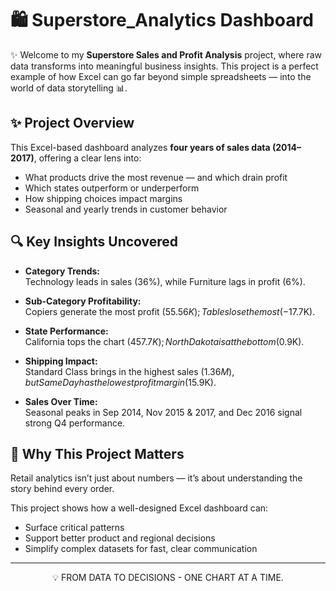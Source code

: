 # 🛍️ Superstore_Analytics Dashboard

 ✨ Welcome to my **Superstore Sales and Profit Analysis** project, where raw data transforms into meaningful business insights. This project is a perfect example of how Excel can go far beyond simple spreadsheets — into the world of data storytelling 📊.


## ✨ Project Overview

This Excel-based dashboard analyzes **four years of sales data (2014–2017)**, offering a clear lens into:

- What products drive the most revenue — and which drain profit  
- Which states outperform or underperform  
- How shipping choices impact margins  
- Seasonal and yearly trends in customer behavior



## 🔍 Key Insights Uncovered

- **Category Trends:**  
  Technology leads in sales (36%), while Furniture lags in profit (6%).

- **Sub-Category Profitability:**  
  Copiers generate the most profit ($55.56K); Tables lose the most (-$17.7K).

- **State Performance:**  
  California tops the chart ($457.7K); North Dakota is at the bottom ($0.9K).

- **Shipping Impact:**  
  Standard Class brings in the highest sales ($1.36M), but Same Day has the lowest profit margin ($15.9K).

- **Sales Over Time:**  
  Seasonal peaks in Sep 2014, Nov 2015 & 2017, and Dec 2016 signal strong Q4 performance.

## 📂 Why This Project Matters

Retail analytics isn’t just about numbers — it’s about understanding the story behind every order.

This project shows how a well-designed Excel dashboard can:
- Surface critical patterns  
- Support better product and regional decisions  
- Simplify complex datasets for fast, clear communication

--- 
<p align="center"> 
💡 FROM DATA TO DECISIONS - ONE CHART AT A TIME.
</p>
